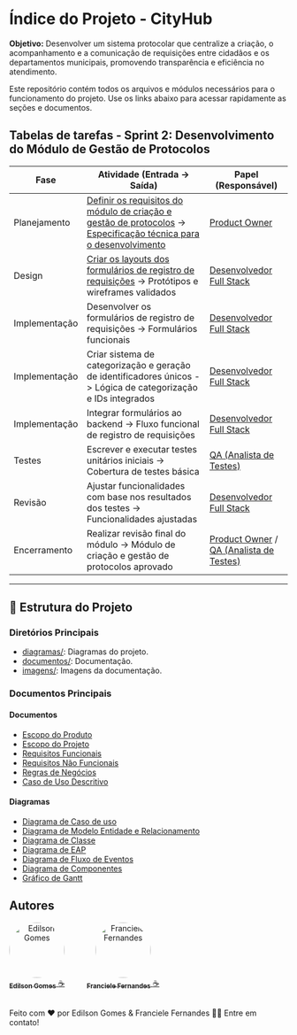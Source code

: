 
# Índice do Projeto - CityHub

**Objetivo:** 
Desenvolver um sistema protocolar que centralize a criação, o acompanhamento e a comunicação de requisições entre cidadãos e os departamentos municipais, promovendo transparência e eficiência no atendimento.


Este repositório contém todos os arquivos e módulos necessários para o funcionamento do projeto. Use os links abaixo para acessar rapidamente as seções e documentos.

## Tabelas de tarefas - Sprint 2: Desenvolvimento do Módulo de Gestão de Protocolos



| **Fase**          | **Atividade (Entrada -> Saída)**                                                                                       | **Papel (Responsável)**       |
|--------------------|-----------------------------------------------------------------------------------------------------------------------|--------------------------------|
| Planejamento       | [Definir os requisitos do módulo de criação e gestão de protocolos](documentos) -> [Especificação técnica para o desenvolvimento ](documentos/Caso-de-Uso-CityHub.md)     | [Product Owner](papeis/Product-Owner.md)        |
| Design             | [Criar os layouts dos formulários de registro de requisições](documentos/Caso-de-Uso-CityHub.md) -> Protótipos e wireframes validados                     | [Desenvolvedor Full Stack](papeis/desenvolvedor-FullStack.md)      |
| Implementação      | Desenvolver os formulários de registro de requisições -> Formulários funcionais                                       | [Desenvolvedor Full Stack](papeis/desenvolvedor-FullStack.md)         |
| Implementação      | Criar sistema de categorização e geração de identificadores únicos -> Lógica de categorização e IDs integrados       | [Desenvolvedor Full Stack](papeis/desenvolvedor-FullStack.md)          |
| Implementação      | Integrar formulários ao backend -> Fluxo funcional de registro de requisições                                         | [Desenvolvedor Full Stack](papeis/desenvolvedor-FullStack.md)       |
| Testes             | Escrever e executar testes unitários iniciais -> Cobertura de testes básica                                           | [QA (Analista de Testes)](papeis/QA.md)         |
| Revisão            | Ajustar funcionalidades com base nos resultados dos testes -> Funcionalidades ajustadas                              | [Desenvolvedor Full Stack](papeis/desenvolvedor-FullStack.md) |
| Encerramento       | Realizar revisão final do módulo -> Módulo de criação e gestão de protocolos aprovado                                | [Product Owner](papeis/Product-Owner.md) / [QA (Analista de Testes)](papeis/QA.md)             |

---

## 📂 Estrutura do Projeto

### **Diretórios Principais**

- [diagramas/](./diagramas): Diagramas do projeto.
- [documentos/](./documentos): Documentação.
- [imagens/](./imagens): Imagens da documentação.


### **Documentos Principais**


#### Documentos

- [Escopo do Produto](./Escopo-Produto.md)
- [Escopo do Projeto](./Escopo-Projeto.md)
- [Requisitos Funcionais](./documentos/Requisitos-Funcionais-CityHub.md)
- [Requisitos Não Funcionais](./documentos/Requisitos-Funcionais-CityHub.md)
- [Regras de Negócios](./documentos/Regras-de-Negócios-CityHub.md)
- [Caso de Uso Descritivo](./documentos/Caso-de-Uso-CityHub.md)


#### Diagramas

- [Diagrama de Caso de uso](./imagens/Diagrama-Caso-de-Uso.png)
- [Diagrama de Modelo Entidade e Relacionamento](./diagramas/Modelo-Entidade-Relacionamento.md)
- [Diagrama de Classe](./diagramas/Diagrama-Classes.md)
- [Diagrama de EAP](./diagramas/Diagrama-EAP.md)
- [Diagrama de Fluxo de Eventos](./diagramas/Diagrama-Fluxo-Eventos.md)
- [Diagrama de Componentes](./diagramas/Diagrama_Componentes.md)
- [Gráfico de Gantt](./imagens/Gráfico-Gantt.jpeg)



## **Autores**
<div style="display: flex; gap: 20px; align-items: center;">
  <div style="text-align: center;">
    <a href="https://github.com/Edilson-Gomes">
      <img style="border-radius: 50%;" src="https://avatars.githubusercontent.com/u/92894294?v=4" width="100px;" alt="Edilson Gomes" />
      <br />
      <sub><b>Edilson Gomes</b></sub>
    </a>
    <a href="https://github.com/Edilson-Gomes" title="GitHub">☕</a>
  </div>
<br />
  <div style="text-align: center;">
    <a href="https://github.com/Francielefernandes06">
      <img style="border-radius: 50%;" src="https://avatars.githubusercontent.com/u/76757362?s=400&u=684d36af428031c5325f144e85574faa68f9b60f&v=4" width="100px;" alt="Franciele Fernandes" />
      <br />
      <sub><b>Franciele Fernandes</b></sub>
    </a>
    <a href="https://github.com/Francielefernandes06" title="GitHub">☕</a>
  </div>
</div>
<br/>



Feito com ❤️ por Edilson Gomes & Franciele Fernandes 👋🏽 Entre em contato!
